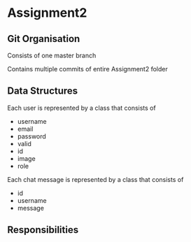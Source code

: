 # Assignment2

## Git Organisation

Consists of one master branch

Contains multiple commits of entire Assignment2 folder

## Data Structures

 Each user is represented by a class that consists of
 - username
 - email
 - password
 - valid
 - id
 - image
 - role

Each chat message is represented by a class that consists of
 - id
 - username
 - message

## Responsibilities

